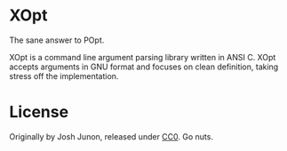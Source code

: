 # XOpt
The sane answer to POpt.

XOpt is a command line argument parsing library written in ANSI C. XOpt
accepts arguments in GNU format and focuses on clean definition, taking stress
off the implementation.

# License
Originally by Josh Junon, released under [CC0](https://creativecommons.org/publicdomain/zero/1.0/). Go nuts.
